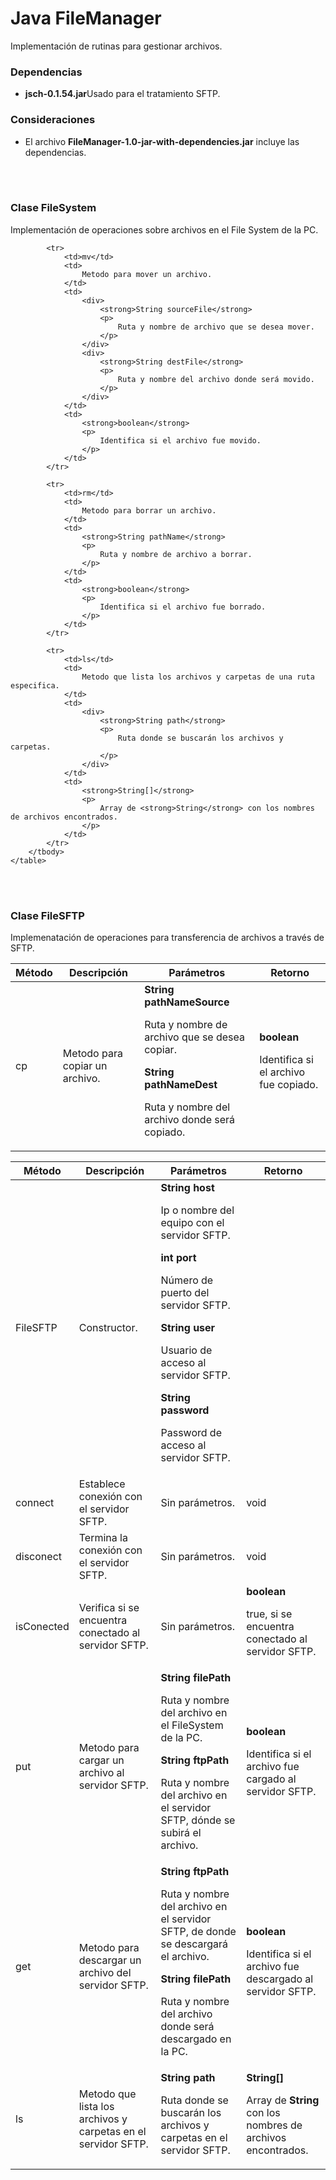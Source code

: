 <h1>Java FileManager</h1>
<p>
	Implementación de rutinas para gestionar archivos.
</p>

<div>
	<h3>Dependencias</h3>
	<ul>
		<li><strong>jsch-0.1.54.jar</strong>Usado para el tratamiento SFTP.</li>
	</ul>
</div>

<div>
	<h3>Consideraciones</h3>
	<ul>
		<li>El archivo <strong>FileManager-1.0-jar-with-dependencies.jar</strong> incluye las dependencias.</li>
	</ul>
</div>

<br><br>

<div>
	<h3>Clase FileSystem</h3>
	<p>
		Implementación de operaciones sobre archivos en el File System de la PC.
	</p>
	<table>
		<thead>
			<tr>
				<th>Método</th>
				<th>Descripción</th>
				<th>Parámetros</th>
				<th>Retorno</th>
			</tr>
		</thead>
		<tbody>
			<tr>
				<td>cp</td>
				<td>
					Metodo para copiar un archivo.
				</td>
				<td>
					<div>
						<strong>String pathNameSource</strong>
						<p>
							Ruta y nombre de archivo que se desea copiar.
						</p>
					</div>
					<div>
						<strong>String pathNameDest</strong>
						<p>
							Ruta y nombre del archivo donde será copiado.
						</p>
					</div>
				</td>
				<td>
					<strong>boolean</strong>
					<p>
						Identifica si el archivo fue copiado.
					</p>
				</td>
			</tr>

			<tr>
				<td>mv</td>
				<td>
					Metodo para mover un archivo.
				</td>
				<td>
					<div>
						<strong>String sourceFile</strong>
						<p>
							Ruta y nombre de archivo que se desea mover.
						</p>
					</div>
					<div>
						<strong>String destFile</strong>
						<p>
							Ruta y nombre del archivo donde será movido.
						</p>
					</div>
				</td>
				<td>
					<strong>boolean</strong>
					<p>
						Identifica si el archivo fue movido.
					</p>
				</td>
			</tr>

			<tr>
				<td>rm</td>
				<td>
					Metodo para borrar un archivo.
				</td>
				<td>
					<strong>String pathName</strong>
					<p>
						Ruta y nombre de archivo a borrar.
					</p>
				</td>
				<td>
					<strong>boolean</strong>
					<p>
						Identifica si el archivo fue borrado.
					</p>
				</td>
			</tr>

			<tr>
				<td>ls</td>
				<td>
					Metodo que lista los archivos y carpetas de una ruta especifica.
				</td>
				<td>
					<div>
						<strong>String path</strong>
						<p>
							Ruta donde se buscarán los archivos y carpetas.
						</p>
					</div>
				</td>
				<td>
					<strong>String[]</strong>
					<p>
						Array de <strong>String</strong> con los nombres de archivos encontrados.
					</p>
				</td>
			</tr>
		</tbody>
	</table>
</div>

<br><br>

<div>
	<h3>Clase FileSFTP</h3>
	<p>
		Implemenatación de operaciones para transferencia de archivos a través de SFTP.
	</p>
	<table>
		<thead>
			<tr>
				<th>Método</th>
				<th>Descripción</th>
				<th>Parámetros</th>
				<th>Retorno</th>
			</tr>
		</thead>
		<tbody>
			<tr>
				<td>FileSFTP</td>
				<td>
					Constructor.
				</td>
				<td>
					<div>
						<strong>String host</strong>
						<p>
							Ip o nombre del equipo con el servidor SFTP.
						</p>
					</div>
					<div>
						<strong>int port</strong>
						<p>
							Número de puerto del servidor SFTP.
						</p>
					</div>
					<div>
						<strong>String user</strong>
						<p>
							Usuario de acceso al servidor SFTP.
						</p>
					</div>
					<div>
						<strong>String password</strong>
						<p>
							Password de acceso al servidor SFTP.
						</p>
					</div>
				</td>
				<td></td>
			</tr>
			<tr>
				<td>connect</td>
				<td>
					Establece conexión con el servidor SFTP.
				</td>
				<td>
					Sin parámetros.
				</td>
				<td>
					void
				</td>
			</tr>
			<tr>
				<td>disconect</td>
				<td>
					Termina la conexión con el servidor SFTP.
				</td>
				<td>
					Sin parámetros.
				</td>
				<td>
					void
				</td>
			</tr>
			<tr>
				<td>isConected</td>
				<td>
					Verifica si se encuentra conectado al servidor SFTP.
				</td>
				<td>
					Sin parámetros.
				</td>
				<td>
					<strong>boolean</strong>
					<p>
						true, si se encuentra conectado al servidor SFTP.
					</p>
				</td>
			</tr>
			<tr>
				<td>put</td>
				<td>
					Metodo para cargar un archivo al servidor SFTP.
				</td>
				<td>
					<div>
						<strong>String filePath</strong>
						<p>
							Ruta y nombre del archivo en el FileSystem de la PC.
						</p>
					</div>
					<div>
						<strong>String ftpPath</strong>
						<p>
							Ruta y nombre del archivo en el servidor SFTP, dónde se subirá el archivo.
						</p>
					</div>
				</td>
				<td>
					<strong>boolean</strong>
					<p>
						Identifica si el archivo fue cargado al servidor SFTP.
					</p>
				</td>
			</tr>
			<tr>
				<td>get</td>
				<td>
					Metodo para descargar un archivo del servidor SFTP.
				</td>
				<td>
					<div>
						<strong>String ftpPath</strong>
						<p>
							Ruta y nombre del archivo en el servidor SFTP, de donde se descargará el archivo.
						</p>
					</div>
					<div>
						<strong>String filePath</strong>
						<p>
							Ruta y nombre del archivo donde será descargado en la PC.
						</p>
					</div>
				</td>
				<td>
					<strong>boolean</strong>
					<p>
						Identifica si el archivo fue descargado al servidor SFTP.
					</p>
				</td>
			</tr>
			<tr>
				<td>ls</td>
				<td>
					Metodo que lista los archivos y carpetas en el servidor SFTP.
				</td>
				<td>
					<strong>String path</strong>
					<p>
						Ruta donde se buscarán los archivos y carpetas en el servidor SFTP.
					</p>
				</td>
				<td>
					<strong>String[]</strong>
					<p>
						Array de <strong>String</strong> con los nombres de archivos encontrados.
					</p>
				</td>
			</tr>
		</tbody>
	</table>
</div>